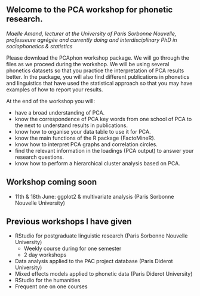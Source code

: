 ## Welcome to the PCA workshop for phonetic research.
*Maelle Amand, lecturer at the University of Paris Sorbonne Nouvelle, professeure agrégée and currently doing and interdisciplinary PhD in sociophonetics & statistics*

Please download the PCAphon workshop package. We will go through the files as we proceed during the workshop.
We will be using several phonetics datasets so that you practice the interpretation of PCA results better. In the package, you will also find different publications in phonetics and linguistics that have used the statistical approach so that you may have examples of how to report your results. 


At the end of the workshop you will:
- have a broad understanding of PCA.
- know the correspondence of PCA key words from one school of PCA to the next to understand results in publications.
- know how to organise your data table to use it for PCA.
- know the main functions of the R package {FactoMineR}.
- know how to interpret PCA graphs and correlation circles.
- find the relevant information in the loadings (PCA output) to answer your research questions.
- know how to perform a hierarchical cluster analysis based on PCA.

## Workshop coming soon
  - 11th & 18th June: ggplot2 & multivariate analysis (Paris Sorbonne Nouvelle University) 
## Previous workshops I have given

- RStudio for postgraduate linguistic research (Paris Sorbonne Nouvelle University)
    - Weekly course during for one semester
    - 2 day workshops
- Data analysis applied to the PAC project database (Paris Diderot University)
- Mixed effects models applied to phonetic data (Paris Diderot University)
- RStudio for the humanities
- Frequent one on one courses
